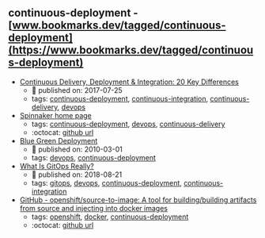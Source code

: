 continuous-deployment - [www.bookmarks.dev/tagged/continuous-deployment](https://www.bookmarks.dev/tagged/continuous-deployment)
---
* [Continuous Delivery, Deployment & Integration: 20 Key Differences](https://stackify.com/continuous-delivery-vs-continuous-deployment-vs-continuous-integration/)
    * :calendar: published on: 2017-07-25
    * tags: [continuous-deployment](../tags/continuous-deployment.md), [continuous-integration](../tags/continuous-integration.md), [continuous-delivery](../tags/continuous-delivery.md), [devops](../tags/devops.md)
* [Spinnaker home page](http://www.spinnaker.io/)
    * tags: [continuous-deployment](../tags/continuous-deployment.md), [devops](../tags/devops.md), [continuous-delivery](../tags/continuous-delivery.md)
    * :octocat: [github url](https://github.com/spinnaker/spinnaker)
* [Blue Green Deployment](https://martinfowler.com/bliki/BlueGreenDeployment.html)
    * :calendar: published on: 2010-03-01
    * tags: [devops](../tags/devops.md), [continuous-deployment](../tags/continuous-deployment.md)
* [What Is GitOps Really?](https://www.weave.works/blog/what-is-gitops-really)
    * :calendar: published on: 2018-08-21
    * tags: [gitops](../tags/gitops.md), [devops](../tags/devops.md), [continuous-deployment](../tags/continuous-deployment.md), [continuous-integration](../tags/continuous-integration.md)
* [GitHub - openshift/source-to-image: A tool for building/building artifacts from source and injecting into docker images](https://github.com/openshift/source-to-image)
    * tags: [openshift](../tags/openshift.md), [docker](../tags/docker.md), [continuous-deployment](../tags/continuous-deployment.md)
    * :octocat: [github url](https://github.com/openshift/source-to-image)
